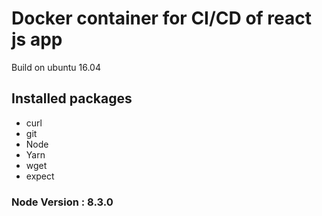 # Docker container for CI/CD of react js app

Build on ubuntu 16.04


## Installed packages 

* curl
* git
* Node
* Yarn
* wget
* expect


### Node Version : 8.3.0